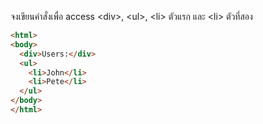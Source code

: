 จงเขียนคำสั่งเพื่อ access \<div>, \<ul>, \<li> ตัวแรก และ \<li> ตัวที่สอง


```html
<html>
<body>
  <div>Users:</div>
  <ul>
    <li>John</li>
    <li>Pete</li>
  </ul>
</body>
</html>

```